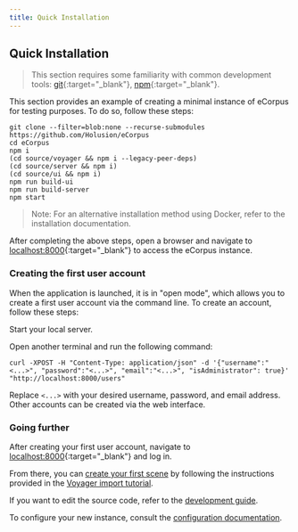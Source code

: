 ```yaml
---
title: Quick Installation
---
```



## Quick Installation

> This section requires some familiarity with common development tools: [git](https://git-scm.com/){:target="_blank"}, [npm](https://docs.npmjs.com/){:target="_blank"}.

This section provides an example of creating a minimal instance of eCorpus for testing purposes. To do so, follow these steps:


    git clone --filter=blob:none --recurse-submodules https://github.com/Holusion/eCorpus
    cd eCorpus
    npm i
    (cd source/voyager && npm i --legacy-peer-deps)
    (cd source/server && npm i)
    (cd source/ui && npm i)
    npm run build-ui
    npm run build-server
    npm start
    
> Note: For an alternative installation method using Docker, refer to the installation documentation.

After completing the above steps, open a browser and navigate to [localhost:8000](http://localhost:8000){:target="_blank"} to access the eCorpus instance.

### Creating the first user account

When the application is launched, it is in "open mode", which allows you to create a first user account via the command line. To create an account, follow these steps:

Start your local server.

Open another terminal and run the following command:
    
    curl -XPOST -H "Content-Type: application/json" -d '{"username":"<...>", "password":"<...>", "email":"<...>", "isAdministrator": true}' "http://localhost:8000/users"
    
Replace `<...>` with your desired username, password, and email address.
Other accounts can be created via the web interface.

### Going further

After creating your first user account, navigate to [localhost:8000](http://localhost:8000){:target="_blank"} and log in. 

From there, you can [create your first scene](/en/doc/tutorials/voyager/edit) by following the instructions provided in the [Voyager import tutorial](/en/doc/tutorials/voyager/import).

If you want to edit the source code, refer to the [development guide](/en/doc/guides/developpement).

To configure your new instance, consult the [configuration documentation](/en/doc/references/administration/configuration).
